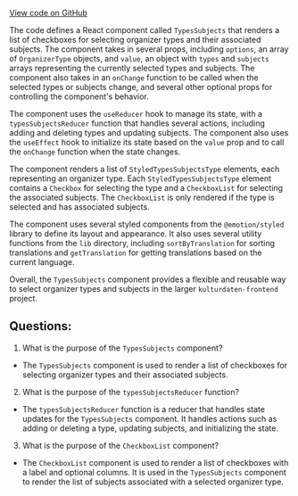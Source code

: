 [View code on GitHub](https://github.com/technologiestiftung/kulturdaten-frontend/blob/master/components/TypesSubjects/index.tsx)

The code defines a React component called `TypesSubjects` that renders a list of checkboxes for selecting organizer types and their associated subjects. The component takes in several props, including `options`, an array of `OrganizerType` objects, and `value`, an object with `types` and `subjects` arrays representing the currently selected types and subjects. The component also takes in an `onChange` function to be called when the selected types or subjects change, and several other optional props for controlling the component's behavior.

The component uses the `useReducer` hook to manage its state, with a `typesSubjectsReducer` function that handles several actions, including adding and deleting types and updating subjects. The component also uses the `useEffect` hook to initialize its state based on the `value` prop and to call the `onChange` function when the state changes.

The component renders a list of `StyledTypesSubjectsType` elements, each representing an organizer type. Each `StyledTypesSubjectsType` element contains a `Checkbox` for selecting the type and a `CheckboxList` for selecting the associated subjects. The `CheckboxList` is only rendered if the type is selected and has associated subjects.

The component uses several styled components from the `@emotion/styled` library to define its layout and appearance. It also uses several utility functions from the `lib` directory, including `sortByTranslation` for sorting translations and `getTranslation` for getting translations based on the current language.

Overall, the `TypesSubjects` component provides a flexible and reusable way to select organizer types and subjects in the larger `kulturdaten-frontend` project.
## Questions: 
 1. What is the purpose of the `TypesSubjects` component?
- The `TypesSubjects` component is used to render a list of checkboxes for selecting organizer types and their associated subjects.

2. What is the purpose of the `typesSubjectsReducer` function?
- The `typesSubjectsReducer` function is a reducer that handles state updates for the `TypesSubjects` component. It handles actions such as adding or deleting a type, updating subjects, and initializing the state.

3. What is the purpose of the `CheckboxList` component?
- The `CheckboxList` component is used to render a list of checkboxes with a label and optional columns. It is used in the `TypesSubjects` component to render the list of subjects associated with a selected organizer type.